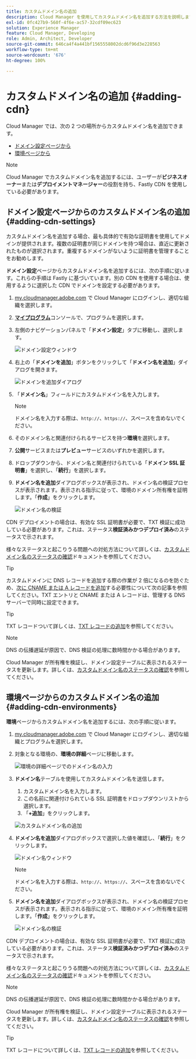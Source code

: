 ```yaml
---
title: カスタムドメイン名の追加
description: Cloud Manager を使用してカスタムドメイン名を追加する方法を説明します。
exl-id: 0fc427b9-560f-4f6e-ac57-32cdf09ec623
solution: Experience Manager
feature: Cloud Manager, Developing
role: Admin, Architect, Developer
source-git-commit: 646ca4f4a441bf1565558002dcd6f96d3e228563
workflow-type: tm+mt
source-wordcount: '676'
ht-degree: 100%

---
```



# カスタムドメイン名の追加 {#adding-cdn}

Cloud Manager では、次の 2 つの場所からカスタムドメイン名を追加できます。

* [ドメイン設定ページから](#adding-cdn-settings)
* [環境ページから](#adding-cdn-environments)

>[!NOTE]
>
>Cloud Manager でカスタムドメイン名を追加するには、ユーザーが&#x200B;**ビジネスオーナー**&#x200B;または&#x200B;**デプロイメントマネージャー**&#x200B;の役割を持ち、Fastly CDN を使用している必要があります。

## ドメイン設定ページからのカスタムドメイン名の追加 {#adding-cdn-settings}

カスタムドメイン名を追加する場合、最も具体的で有効な証明書を使用してドメインが提供されます。複数の証明書が同じドメインを持つ場合は、直近に更新されたものが選択されます。重複するドメインがないように証明書を管理することをお勧めします。

**ドメイン設定**&#x200B;ページからカスタムドメイン名を追加するには、次の手順に従います。これらの手順は Fastly に基づいています。別の CDN を使用する場合は、使用するように選択した CDN でドメインを設定する必要があります。

1. [my.cloudmanager.adobe.com](https://my.cloudmanager.adobe.com/) で Cloud Manager にログインし、適切な組織を選択します。

1. **[マイプログラム](/help/implementing/cloud-manager/navigation.md#my-programs)**&#x200B;コンソールで、プログラムを選択します。

1. 左側のナビゲーションパネルで「**ドメイン設定**」タブに移動し、選択します。

   ![ドメイン設定ウィンドウ](/help/implementing/cloud-manager/assets/cdn/cdn-create.png)

1. 右上の「**ドメインを追加**」ボタンをクリックして「**ドメイン名を追加**」ダイアログを開きます。

   ![ドメインを追加ダイアログ](/help/implementing/cloud-manager/assets/cdn/add-cdn1.png)

1. 「**ドメイン名**」フィールドにカスタムドメイン名を入力します。

   >[!NOTE]
   >
   >ドメイン名を入力する際は、`http://`、`https://`、スペースを含めないでください。

1. そのドメイン名と関連付けられるサービスを持つ&#x200B;**環境**&#x200B;を選択します。

1. **公開**&#x200B;サービスまたは&#x200B;**プレビュー**&#x200B;サービスのいずれかを選択します。

1. ドロップダウンから、ドメイン名と関連付けられている「**ドメイン SSL 証明書**」を選択し、「**続行**」を選択します。

1. **ドメイン名を追加**&#x200B;ダイアログボックスが表示され、ドメイン名の検証プロセスが表示されます。表示される指示に従って、環境のドメイン所有権を証明します。「**作成**」をクリックします。

   ![ドメイン名の検証](/help/implementing/cloud-manager/assets/cdn/cdn-create6.png)

CDN デプロイメントの場合は、有効な SSL 証明書が必要で、TXT 検証に成功している必要があります。これは、ステータス&#x200B;**検証済みかつデプロイ済み**&#x200B;のステータスで示されます。

様々なステータスと起こりうる問題への対処方法について詳しくは、[カスタムドメイン名のステータスの確認](/help/implementing/cloud-manager/custom-domain-names/check-domain-name-status.md)ドキュメントを参照してください。

>[!TIP]
>
>カスタムドメインに DNS レコードを追加する際の作業が 2 倍になるのを防ぐため、[次に CNAME または A レコードを追加](/help/implementing/cloud-manager/custom-domain-names/configure-dns-settings.md)する必要性について次の記事を参照してください。TXT エントリと CNAME または A レコードは、管理する DNS サーバーで同時に設定できます。

>[!TIP]
>
>TXT レコードついて詳しくは、[TXT レコードの追加](/help/implementing/cloud-manager/custom-domain-names/add-text-record.md)を参照してください。

>[!NOTE]
>
>DNS の伝播遅延が原因で、DNS 検証の処理に数時間かかる場合があります。
>
>Cloud Manager が所有権を検証し、ドメイン設定テーブルに表示されるステータスを更新します。詳しくは、[カスタムドメイン名のステータスの確認](/help/implementing/cloud-manager/custom-domain-names/check-domain-name-status.md)を参照してください。

## 環境ページからのカスタムドメイン名の追加 {#adding-cdn-environments}

**環境**&#x200B;ページからカスタムドメイン名を追加するには、次の手順に従います。

1. [my.cloudmanager.adobe.com](https://my.cloudmanager.adobe.com/) で Cloud Manager にログインし、適切な組織とプログラムを選択します。

1. 対象となる環境の、**環境の詳細**&#x200B;ページに移動します。

   ![環境の詳細ページでのドメイン名の入力](/help/implementing/cloud-manager/assets/cdn/cdn-create4.png)

1. **ドメイン名**&#x200B;テーブルを使用してカスタムドメイン名を送信します。

   1. カスタムドメイン名を入力します。
   1. この名前に関連付けられている SSL 証明書をドロップダウンリストから選択します。
   1. 「**+追加**」をクリックします。

   ![カスタムドメイン名の追加](/help/implementing/cloud-manager/assets/cdn/cdn-create3.png)

1. **ドメイン名を追加**&#x200B;ダイアログボックスで選択した値を確認し、「**続行**」をクリックします。

   ![ドメイン名ウィンドウ](/help/implementing/cloud-manager/assets/cdn/cdn-create5.png)

   >[!NOTE]
   >
   >ドメイン名を入力する際は、`http://`、`https://`、スペースを含めないでください。

1. **ドメイン名を追加**&#x200B;ダイアログボックスが表示され、ドメイン名の検証プロセスが表示されます。表示される指示に従って、環境のドメイン所有権を証明します。「**作成**」をクリックします。

   ![ドメイン名の検証](/help/implementing/cloud-manager/assets/cdn/cdn-create6.png)

CDN デプロイメントの場合は、有効な SSL 証明書が必要で、TXT 検証に成功している必要があります。これは、ステータス&#x200B;**検証済みかつデプロイ済み**&#x200B;のステータスで示されます。

様々なステータスと起こりうる問題への対処方法について詳しくは、[カスタムドメイン名のステータスの確認](/help/implementing/cloud-manager/custom-domain-names/check-domain-name-status.md)ドキュメントを参照してください。

>[!NOTE]
>
>DNS の伝播遅延が原因で、DNS 検証の処理に数時間かかる場合があります。
>
>Cloud Manager が所有権を検証し、ドメイン設定テーブルに表示されるステータスを更新します。詳しくは、[カスタムドメイン名のステータスの確認](/help/implementing/cloud-manager/custom-domain-names/check-domain-name-status.md)を参照してください。

>[!TIP]
>
>TXT レコードについて詳しくは、[TXT レコードの追加](/help/implementing/cloud-manager/custom-domain-names/add-text-record.md)を参照してください。

